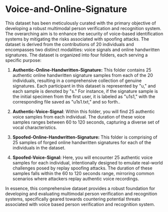 # Voice-and-Online-Signature
This dataset has been meticulously curated with the primary objective of developing a robust multimodal person verification and recognition system. The overarching aim is to enhance the security of voice-based identification systems by mitigating the risks associated with spoofing attacks. The dataset is derived from the contributions of 20 individuals and encompasses two distinct modalities: voice signals and online handwritten signatures.
The dataset is organized into four folders, each serving a specific purpose:
1. **Authentic-Online-Handwritten-Signature:**
    This folder contains 25 authentic online handwritten signature samples from each of the 20 individuals, resulting in a comprehensive collection of genuine signatures. Each participant in this dataset is represented by "u," and each sample is denoted by "s." For instance, if the signature sample is the initial specimen from the first user, it is labeled as "u1s1," with the corresponding file saved as "u1s1.txt," and so forth..

2. **Authentic-Voice-Signal**:
     Within this folder, you will find 25 authentic voice samples from each individual. The duration of these voice samples ranges between 60 to 120 seconds, capturing a diverse set of vocal characteristics.

3. **Spoofed-Online-Handwritten-Signature:**
     This folder is comprising of 25 samples of forged online handwritten signatures for each of the individuals in the dataset.

4. **Spoofed-Voice-Signal:**
      Here, you will encounter 25 authentic voice samples for each individual, intentionally designed to emulate real-world challenges posed by replay spoofing attacks. The duration of these samples falls within the 60 to          120 seconds range, mirroring common scenarios where attackers replay authentic voice recordings.

In essence, this comprehensive dataset provides a robust foundation for developing and evaluating multimodal person verification and recognition systems, specifically geared towards countering potential threats associated with voice based person verification and recognition system.
